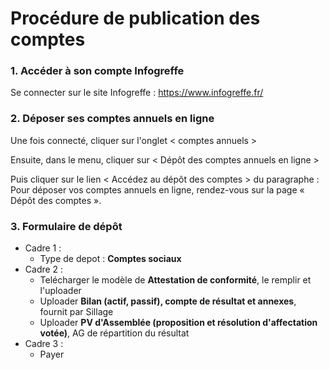 # Procédure de publication des comptes

### 1. Accéder à son compte Infogreffe

Se connecter sur le site Infogreffe : https://www.infogreffe.fr/

### 2. Déposer ses comptes annuels en ligne

Une fois connecté, cliquer sur l'onglet < comptes annuels >

Ensuite, dans le menu, cliquer sur < Dépôt des comptes annuels en ligne >

Puis cliquer sur le lien <  Accédez au dépôt des comptes > du paragraphe : Pour déposer vos comptes annuels en ligne, rendez-vous sur la page « Dépôt des comptes ».

### 3. Formulaire de dépôt

* Cadre 1 :
    * Type de depot : **Comptes sociaux**
* Cadre 2 :
    * Telécharger le modèle de **Attestation de conformité**, le remplir et l'uploader
    * Uploader **Bilan (actif, passif), compte de résultat et annexes**, fournit par Sillage
    * Uploader **PV d'Assemblée (proposition et résolution d'affectation votée)**, AG de répartition du résultat
* Cadre 3 :
    * Payer
